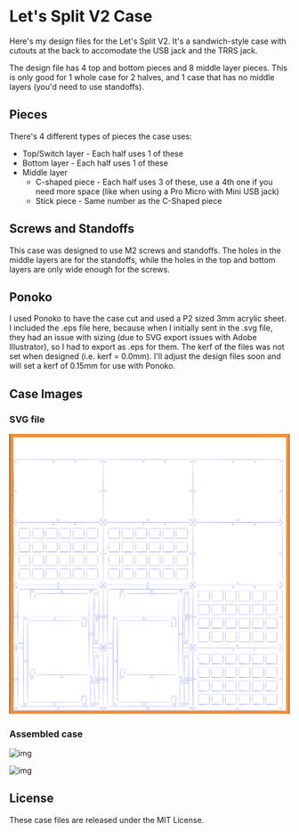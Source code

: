 Let's Split V2 Case
===================

Here's my design files for the Let's Split V2. It's a sandwich-style case with cutouts at the back to accomodate the USB jack and the TRRS jack.

The design file has 4 top and bottom pieces and 8 middle layer pieces. This is only good for 1 whole case for 2 halves, and 1 case that has no middle layers (you'd need to use standoffs).

Pieces
------
There's 4 different types of pieces the case uses:

- Top/Switch layer - Each half uses 1 of these
- Bottom layer - Each half uses 1 of these
- Middle layer
    - C-shaped piece - Each half uses 3 of these, use a 4th one if you need more space (like when using a Pro Micro with Mini USB jack)
    - Stick piece - Same number as the C-Shaped piece

Screws and Standoffs
--------------------
This case was designed to use M2 screws and standoffs. The holes in the middle layers are for the standoffs, while the holes in the top and bottom layers are only wide enough for the screws.

Ponoko
------
I used Ponoko to have the case cut and used a P2 sized 3mm acrylic sheet. I included the .eps file here, because when I initially sent in the .svg file, they had an issue with sizing (due to SVG export issues with Adobe Illustrator), so I had to export as .eps for them. The kerf of the files was not set when designed (i.e. kerf = 0.0mm). I'll adjust the design files soon and will set a kerf of 0.15mm for use with Ponoko.

Case Images
-------------

### SVG file
![img](preview.png)

### Assembled case
![img](http://imgur.com/pN2aeFF.jpg)

![img](http://i.imgur.com/zFAaCGB.jpg)

License
-------
These case files are released under the MIT License.
